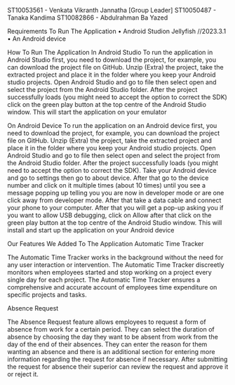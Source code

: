 ST10053561 - Venkata Vikranth Jannatha [Group Leader]
ST10050487 - Tanaka Kandima 
ST10082866  - Abdulrahman Ba Yazed

Requirements To Run The Application
•	Android Studion Jellyfish //2023.3.1
•	An Android device

How To Run The Application
In Android Studio
To run the application in Android Studio first, you need to download the project, for example, you can download the project file on GitHub. Unzip (Extra) the project, take the extracted project and place it in the folder where you keep your Android studio projects. Open Android Studio and go to file then select open and select the project from the Android Studio folder. After the project successfully loads (you might need to accept the option to correct the SDK) click on the green play button at the top centre of the Android Studio window. This will start the application on your emulator 

On Android Device
To run the application on an Android device first, you need to download the project, for example, you can download the project file on GitHub. Unzip (Extra) the project, take the extracted project and place it in the folder where you keep your Android studio projects. Open Android Studio and go to file then select open and select the project from the Android Studio folder. After the project successfully loads (you might need to accept the option to correct the SDK). Take your Android device and go to settings then go to about device. After that go to the device number and click on it multiple times (about 10 times) until you see a message popping up telling you you are now in developer mode or are one click away from developer mode. After that take a data cable and connect your phone to your computer. After that you will get a pop-up asking you if you want to allow USB debugging, click on Allow after that click on the green play button at the top centre of the Android Studio window. This will install and start up the application on your Android device


Our Features We Added To The Application
Automatic Time Tracker 

 
The Automatic Time Tracker works in the background without the need for any user interaction or intervention. The Automatic Time Tracker discreetly monitors when employees started and stop working on a project every single day for each project. The Automatic Time Tracker ensures a comprehensive and accurate account of employees time expenditure on specific projects and tasks.

Absence Request
   
The Absence Request feature allows employees to request a form of absence from work for a certain period. They can select the duration of absence by choosing the day they want to be absent from work from the day of the end of their absences.  They can enter the reason for them wanting an absence and there is an additional section for entering more information regarding the request for absence if necessary. After submitting the request for absence their superior can review the request and approve it or reject it.

